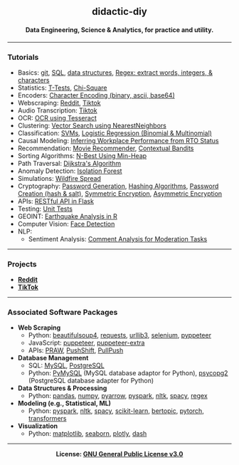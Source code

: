 <h2 align='center'>didactic-diy</h2>
<h4 align='center'>Data Engineering, Science & Analytics, for practice and utility.</h4>

---
### Tutorials
- Basics: [git](https://github.com/kariemoorman/didactic-diy/tree/main/tutorials/git), [SQL](https://github.com/kariemoorman/didactic-diy/tree/main/tutorials/sql), [data structures](https://github.com/kariemoorman/didactic-diy/tree/main/tutorials/data_structures), [Regex: extract words, integers, & characters](https://github.com/kariemoorman/didactic-diy/blob/main/tutorials/regex/regex_extract.py)
- Statistics: [T-Tests](https://github.com/kariemoorman/didactic-diy/blob/main/tutorials/statistics/t_test.ipynb), [Chi-Square](https://github.com/kariemoorman/didactic-diy/blob/main/tutorials/statistics/chi_squared.ipynb)
- Encoders: [Character Encoding (binary, ascii, base64)](https://github.com/kariemoorman/didactic-diy/blob/main/tutorials/encoding_and_encryption/character_encoder.py)
- Webscraping: [Reddit](https://github.com/kariemoorman/didactic-diy/tree/main/reddit/__scripts/reddit_scraper), [Tiktok](https://github.com/kariemoorman/didactic-diy/tree/main/tiktok)
- Audio Transcription: [Tiktok](https://github.com/kariemoorman/didactic-diy/blob/main/tiktok/__scripts/tiktok_video_to_text.py)
- OCR: [OCR using Tesseract](https://github.com/kariemoorman/didactic-diy/blob/main/tutorials/ocr/ocr_tesseract.ipynb)
- Clustering: [Vector Search using NearestNeighbors](https://github.com/kariemoorman/didactic-diy/blob/main/tutorials/clustering/Vector_Search.ipynb)
- Classification: [SVMs](https://github.com/kariemoorman/didactic-diy/blob/main/tutorials/classification/SVM_classification.ipynb), [Logistic Regression (Binomial & Multinomial)](https://github.com/kariemoorman/didactic-diy/blob/main/tutorials/predictive_modeling/logistic_regression.ipynb)
- Causal Modeling: [Inferring Workplace Performance from RTO Status](https://github.com/kariemoorman/didactic-diy/blob/main/tutorials/causal_modeling/causal_inference_modeling.ipynb)
- Recommendation: [Movie Recommender](https://github.com/kariemoorman/didactic-diy/blob/main/tutorials/recommendation/movie_recommendation.ipynb), [Contextual Bandits](https://github.com/kariemoorman/didactic-diy/blob/main/tutorials/recommendation/Contextual_Bandit_Models.ipynb)
- Sorting Algorithms: [N-Best Using Min-Heap](https://github.com/kariemoorman/didactic-diy/blob/main/tutorials/algorithms/sorting_algorithms/n_best.ipynb)
- Path Traversal: [Dijkstra's Algorithm](https://github.com/kariemoorman/didactic-diy/blob/main/tutorials/algorithms/dijkstras_algorithm_shortest_path.ipynb)
- Anomaly Detection: [Isolation Forest](https://github.com/kariemoorman/didactic-diy/blob/main/tutorials/anomaly_detection/unsupervised_anomaly_detection.ipynb)
- Simulations: [Wildfire Spread](https://github.com/kariemoorman/didactic-diy/tree/main/tutorials/simulations)
- Cryptography: [Password Generation](https://github.com/kariemoorman/didactic-diy/blob/main/tutorials/encoding_and_encryption/password_generation.py), [Hashing Algorithms](https://github.com/kariemoorman/didactic-diy/blob/main/tutorials/encoding_and_encryption/hash_functions.py), [Password Creation (hash & salt)](https://github.com/kariemoorman/didactic-diy/blob/main/tutorials/encoding_and_encryption/password_creation.py), [Symmetric Encryption](https://github.com/kariemoorman/didactic-diy/blob/main/tutorials/encoding_and_encryption/symmetric_encryption.py), [Asymmetric Encryption](https://github.com/kariemoorman/didactic-diy/blob/main/tutorials/encoding_and_encryption/asymmetric_encryption.py)
- APIs: [RESTful API in Flask](https://github.com/kariemoorman/didactic-diy/tree/main/tutorials/apis/restful_api/flask)
- Testing: [Unit Tests](https://github.com/kariemoorman/didactic-diy/tree/main/tutorials/tests)
- GEOINT: [Earthquake Analysis in R](https://github.com/kariemoorman/didactic-diy/blob/main/tutorials/geoint/r/geospatial_analysis-earthquakes.md)
- Computer Vision: [Face Detection](https://github.com/kariemoorman/didactic-diy/blob/main/tutorials/vision/face_detection.py)
- NLP:
  - Sentiment Analysis: [Comment Analysis for Moderation Tasks](https://github.com/kariemoorman/didactic-diy/blob/main/tutorials/nlp/sentiment_analysis/comment_analysis.py)
    
--- 
### Projects

- <b>[Reddit](https://github.com/kariemoorman/didactic-diy/tree/main/reddit)</b>
- <b>[TikTok](https://github.com/kariemoorman/didactic-diy/tree/main/tiktok)</b>

---

### Associated Software Packages
- <b>Web Scraping</b>
  - Python: [beautifulsoup4](https://pypi.org/project/beautifulsoup4/), [requests](https://pypi.org/project/requests/), [urllib3](https://pypi.org/project/urllib3/), [selenium](https://www.selenium.dev/), [pyppeteer](https://pypi.org/project/pyppeteer/)
  - JavaScript: [puppeteer](https://www.npmjs.com/package/puppeteer), [puppeteer-extra](https://github.com/berstend/puppeteer-extra/tree/master/packages/puppeteer-extra-plugin-stealth)
  - APIs: [PRAW](https://praw.readthedocs.io/en/stable/package_info/references.html), [PushShift](https://github.com/pushshift/api), [PullPush](https://pullpush.io/)
- <b>Database Management</b>
  - SQL: [MySQL](https://dev.mysql.com/doc/mysql-getting-started/en/), [PostgreSQL](https://www.postgresql.org/)
  - Python: [PyMySQL](https://pypi.org/project/pymysql/) (MySQL database adaptor for Python), [psycopg2](https://pypi.org/project/psycopg2/) (PostgreSQL database adapter for Python)
- <b>Data Structures & Processing</b>
  - Python: [pandas](https://pypi.org/project/pandas/), [numpy](https://pypi.org/project/numpy/), [pyarrow](https://pypi.org/project/pyarrow/), [pyspark](https://pypi.org/project/pyspark/), [nltk](https://pypi.org/project/nltk/), [spacy](https://pypi.org/project/spacy/), [regex](https://pypi.org/project/regex/)
- <b>Modeling (e.g., Statistical, ML)</b>
  - Python: [pyspark](https://pypi.org/project/pyspark/), [nltk](https://pypi.org/project/nltk/), [spacy](https://pypi.org/project/spacy/), [scikit-learn](https://pypi.org/project/scikit-learn/), [bertopic](https://pypi.org/project/bertopic/), [pytorch](https://pypi.org/project/torch/), [transformers](https://pypi.org/project/transformers/)
- <b>Visualization</b>
  - Python: [matplotlib](https://pypi.org/project/matplotlib/), [seaborn](https://pypi.org/project/seaborn/), [plotly](https://pypi.org/project/plotly/), [dash](https://pypi.org/project/dash/)

---
<p align='center'><b>License: <a href='https://choosealicense.com/licenses/gpl-3.0/'>GNU General Public License v3.0</a></b></p>

